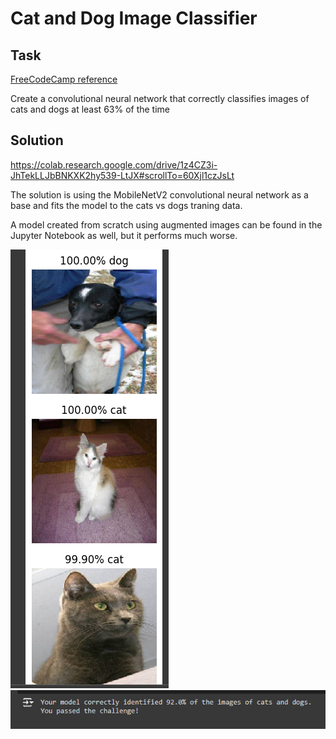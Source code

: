 # Cat and Dog Image Classifier

## Task

[FreeCodeCamp reference](https://www.freecodecamp.org/learn/machine-learning-with-python/machine-learning-with-python-projects/cat-and-dog-image-classifier)

Create a convolutional neural network that correctly classifies images of cats and dogs at least 63% of the time

## Solution

https://colab.research.google.com/drive/1z4CZ3i-JhTekLLJbBNKXK2hy539-LtJX#scrollTo=60Xjl1czJsLt

The solution is using the MobileNetV2 convolutional neural network as a base and fits the model to the cats vs dogs traning data.

A model created from scratch using augmented images can be found in the Jupyter Notebook as well, but it performs much worse.

![alt text](image.png)
![alt text](pass.png)